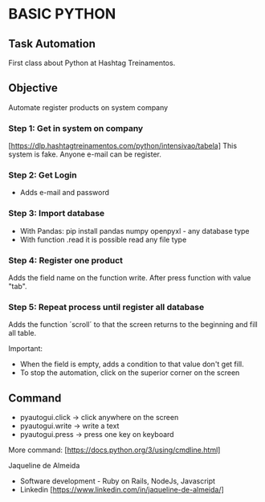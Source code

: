 # BASIC PYTHON

## Task Automation

First class about Python at Hashtag Treinamentos.

## Objective

Automate register products on system company

### Step 1: Get in system on company

[https://dlp.hashtagtreinamentos.com/python/intensivao/tabela]
This system is fake. Anyone e-mail can be register.

### Step 2: Get Login

- Adds e-mail and password

### Step 3: Import database

- With Pandas: pip install pandas numpy openpyxl - any database type
- With function .read it is possible read any file type

### Step 4: Register one product

Adds the field name on the function write. After press function with value "tab".

### Step 5: Repeat process until register all database

Adds the function ´scroll´ to that the screen returns to the beginning and fill all table.

Important:

- When the field is empty, adds a condition to that value don't get fill.
- To stop the automation, click on the superior corner on the screen

## Command

- pyautogui.click -> click anywhere on the screen
- pyautogui.write -> write a text
- pyautogui.press -> press one key on keyboard

More command: [https://docs.python.org/3/using/cmdline.html]

Jaqueline de Almeida

- Software development - Ruby on Rails, NodeJs, Javascript
- Linkedin [https://www.linkedin.com/in/jaqueline-de-almeida/]

